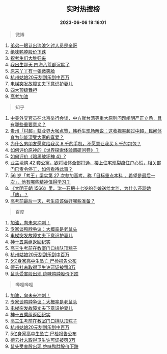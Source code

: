 <div align="center"><h2>实时热搜榜</h2><h4>2023-06-06 19:16:01</h4></div>

> 微博  

1. [弟弟一眼认出流浪乞讨人员是亲哥](https://s.weibo.com/weibo?q=%23%E5%BC%9F%E5%BC%9F%E4%B8%80%E7%9C%BC%E8%AE%A4%E5%87%BA%E6%B5%81%E6%B5%AA%E4%B9%9E%E8%AE%A8%E4%BA%BA%E5%91%98%E6%98%AF%E4%BA%B2%E5%93%A5%23&t=31&band_rank=1&Refer=top)<br />
2. [绝味鸭脖股价下跌](https://s.weibo.com/weibo?q=%23%E7%BB%9D%E5%91%B3%E9%B8%AD%E8%84%96%E8%82%A1%E4%BB%B7%E4%B8%8B%E8%B7%8C%23&t=31&band_rank=2&Refer=top)<br />
3. [祝考生们大胜归来](https://s.weibo.com/weibo?q=%23%E7%A5%9D%E8%80%83%E7%94%9F%E4%BB%AC%E5%A4%A7%E8%83%9C%E5%BD%92%E6%9D%A5%23&t=31&band_rank=3&Refer=top)<br />
4. [我出生那天 四海八荒都沉默了](https://s.weibo.com/weibo?q=%E6%88%91%E5%87%BA%E7%94%9F%E9%82%A3%E5%A4%A9%20%E5%9B%9B%E6%B5%B7%E5%85%AB%E8%8D%92%E9%83%BD%E6%B2%89%E9%BB%98%E4%BA%86&t=31&band_rank=4&Refer=top)<br />
5. [原来丫丫有一张微笑脸](https://s.weibo.com/weibo?q=%23%E5%8E%9F%E6%9D%A5%E4%B8%AB%E4%B8%AB%E6%9C%89%E4%B8%80%E5%BC%A0%E5%BE%AE%E7%AC%91%E8%84%B8%23&t=31&band_rank=5&Refer=top)<br />
6. [杭州姑娘20元刮刮乐刮中百万](https://s.weibo.com/weibo?q=%23%E6%9D%AD%E5%B7%9E%E5%A7%91%E5%A8%9820%E5%85%83%E5%88%AE%E5%88%AE%E4%B9%90%E5%88%AE%E4%B8%AD%E7%99%BE%E4%B8%87%23&t=31&band_rank=6&Refer=top)<br />
7. [电梯突发故障丈夫下意识护妻儿](https://s.weibo.com/weibo?q=%23%E7%94%B5%E6%A2%AF%E7%AA%81%E5%8F%91%E6%95%85%E9%9A%9C%E4%B8%88%E5%A4%AB%E4%B8%8B%E6%84%8F%E8%AF%86%E6%8A%A4%E5%A6%BB%E5%84%BF%23&t=31&band_rank=7&Refer=top)<br />
8. [四大顶级舞担](https://s.weibo.com/weibo?q=%23%E5%9B%9B%E5%A4%A7%E9%A1%B6%E7%BA%A7%E8%88%9E%E6%8B%85%23&t=31&band_rank=8&Refer=top)<br />
9. [高考加油](https://s.weibo.com/weibo?q=%E9%AB%98%E8%80%83%E5%8A%A0%E6%B2%B9&t=31&band_rank=9&Refer=top)<br />

> 知乎  

1. [中美外交官员在北京举行会谈，中方就台湾等重大原则问题阐明严正立场，具有哪些重要意义？](https://www.zhihu.com/question/605018467)<br />
2. [贵州「村超」获业界大咖点赞，韩乔生现场解说：这收视率超过中超，民间体育为何能深受大家的喜爱？](https://www.zhihu.com/question/604895219)<br />
3. [为什么男朋友愿意给我买 8 千的手机，不愿意让我买 5 千的包包？](https://www.zhihu.com/question/603599168)<br />
4. [如何评价原神的《世界探索体验调研问卷》？](https://www.zhihu.com/question/604478566)<br />
5. [如何评价《暗黑破坏神 4》?](https://www.zhihu.com/question/353664383)<br />
6. [业主壕购 42 套公寓，欲将墙体全部打通，楼上住宅现裂痕住户心慌，相关部门已责令停工，如何看待此事？](https://www.zhihu.com/question/605035212)<br />
7. [56 岁「考王」梁实第 27 次参加高考，称「目标重点本科 ，希望是最后一次」，他有哪些精神值得学习？](https://www.zhihu.com/question/604886385)<br />
8. [《大明王朝 1566》里，沈一石把十七岁的芸娘送给太监，为什么还骂她「贱」？](https://www.zhihu.com/question/604690309)<br />
9. [高考前最后一天，考生应该做好哪些准备？](https://www.zhihu.com/question/605048866)<br />

> 百度  

1. [加油，向未来冲刺！](https://www.baidu.com/s?wd=%E5%8A%A0%E6%B2%B9%EF%BC%8C%E5%90%91%E6%9C%AA%E6%9D%A5%E5%86%B2%E5%88%BA%EF%BC%81&sa=fyb_news&rsv_dl=fyb_news)<br />
2. [专家谈鸭脖争议：大概率是老鼠头](https://www.baidu.com/s?wd=%E4%B8%93%E5%AE%B6%E8%B0%88%E9%B8%AD%E8%84%96%E4%BA%89%E8%AE%AE%EF%BC%9A%E5%A4%A7%E6%A6%82%E7%8E%87%E6%98%AF%E8%80%81%E9%BC%A0%E5%A4%B4&sa=fyb_news&rsv_dl=fyb_news)<br />
3. [电梯突发故障丈夫下意识护妻儿](https://www.baidu.com/s?wd=%E7%94%B5%E6%A2%AF%E7%AA%81%E5%8F%91%E6%95%85%E9%9A%9C%E4%B8%88%E5%A4%AB%E4%B8%8B%E6%84%8F%E8%AF%86%E6%8A%A4%E5%A6%BB%E5%84%BF&sa=fyb_news&rsv_dl=fyb_news)<br />
4. [神十五乘组返回纪实](https://www.baidu.com/s?wd=%E7%A5%9E%E5%8D%81%E4%BA%94%E4%B9%98%E7%BB%84%E8%BF%94%E5%9B%9E%E7%BA%AA%E5%AE%9E&sa=fyb_news&rsv_dl=fyb_news)<br />
5. [高三生考前在教室门口排队顶粽子](https://www.baidu.com/s?wd=%E9%AB%98%E4%B8%89%E7%94%9F%E8%80%83%E5%89%8D%E5%9C%A8%E6%95%99%E5%AE%A4%E9%97%A8%E5%8F%A3%E6%8E%92%E9%98%9F%E9%A1%B6%E7%B2%BD%E5%AD%90&sa=fyb_news&rsv_dl=fyb_news)<br />
6. [杭州姑娘20元刮刮乐刮中百万](https://www.baidu.com/s?wd=%E6%9D%AD%E5%B7%9E%E5%A7%91%E5%A8%9820%E5%85%83%E5%88%AE%E5%88%AE%E4%B9%90%E5%88%AE%E4%B8%AD%E7%99%BE%E4%B8%87&sa=fyb_news&rsv_dl=fyb_news)<br />
7. [5亿身家高中生坠亡 尸检报告公布](https://www.baidu.com/s?wd=5%E4%BA%BF%E8%BA%AB%E5%AE%B6%E9%AB%98%E4%B8%AD%E7%94%9F%E5%9D%A0%E4%BA%A1+%E5%B0%B8%E6%A3%80%E6%8A%A5%E5%91%8A%E5%85%AC%E5%B8%83&sa=fyb_news&rsv_dl=fyb_news)<br />
8. [德云社未取得卫生许可证被罚3万](https://www.baidu.com/s?wd=%E5%BE%B7%E4%BA%91%E7%A4%BE%E6%9C%AA%E5%8F%96%E5%BE%97%E5%8D%AB%E7%94%9F%E8%AE%B8%E5%8F%AF%E8%AF%81%E8%A2%AB%E7%BD%9A3%E4%B8%87&sa=fyb_news&rsv_dl=fyb_news)<br />
9. [鼠头受害股出现 绝味鸭脖股价下跌](https://www.baidu.com/s?wd=%E9%BC%A0%E5%A4%B4%E5%8F%97%E5%AE%B3%E8%82%A1%E5%87%BA%E7%8E%B0+%E7%BB%9D%E5%91%B3%E9%B8%AD%E8%84%96%E8%82%A1%E4%BB%B7%E4%B8%8B%E8%B7%8C&sa=fyb_news&rsv_dl=fyb_news)<br />

> 哔哩哔哩  

1. [加油，向未来冲刺！](https://www.baidu.com/s?wd=%E5%8A%A0%E6%B2%B9%EF%BC%8C%E5%90%91%E6%9C%AA%E6%9D%A5%E5%86%B2%E5%88%BA%EF%BC%81&sa=fyb_news&rsv_dl=fyb_news)<br />
2. [专家谈鸭脖争议：大概率是老鼠头](https://www.baidu.com/s?wd=%E4%B8%93%E5%AE%B6%E8%B0%88%E9%B8%AD%E8%84%96%E4%BA%89%E8%AE%AE%EF%BC%9A%E5%A4%A7%E6%A6%82%E7%8E%87%E6%98%AF%E8%80%81%E9%BC%A0%E5%A4%B4&sa=fyb_news&rsv_dl=fyb_news)<br />
3. [电梯突发故障丈夫下意识护妻儿](https://www.baidu.com/s?wd=%E7%94%B5%E6%A2%AF%E7%AA%81%E5%8F%91%E6%95%85%E9%9A%9C%E4%B8%88%E5%A4%AB%E4%B8%8B%E6%84%8F%E8%AF%86%E6%8A%A4%E5%A6%BB%E5%84%BF&sa=fyb_news&rsv_dl=fyb_news)<br />
4. [神十五乘组返回纪实](https://www.baidu.com/s?wd=%E7%A5%9E%E5%8D%81%E4%BA%94%E4%B9%98%E7%BB%84%E8%BF%94%E5%9B%9E%E7%BA%AA%E5%AE%9E&sa=fyb_news&rsv_dl=fyb_news)<br />
5. [高三生考前在教室门口排队顶粽子](https://www.baidu.com/s?wd=%E9%AB%98%E4%B8%89%E7%94%9F%E8%80%83%E5%89%8D%E5%9C%A8%E6%95%99%E5%AE%A4%E9%97%A8%E5%8F%A3%E6%8E%92%E9%98%9F%E9%A1%B6%E7%B2%BD%E5%AD%90&sa=fyb_news&rsv_dl=fyb_news)<br />
6. [杭州姑娘20元刮刮乐刮中百万](https://www.baidu.com/s?wd=%E6%9D%AD%E5%B7%9E%E5%A7%91%E5%A8%9820%E5%85%83%E5%88%AE%E5%88%AE%E4%B9%90%E5%88%AE%E4%B8%AD%E7%99%BE%E4%B8%87&sa=fyb_news&rsv_dl=fyb_news)<br />
7. [5亿身家高中生坠亡 尸检报告公布](https://www.baidu.com/s?wd=5%E4%BA%BF%E8%BA%AB%E5%AE%B6%E9%AB%98%E4%B8%AD%E7%94%9F%E5%9D%A0%E4%BA%A1+%E5%B0%B8%E6%A3%80%E6%8A%A5%E5%91%8A%E5%85%AC%E5%B8%83&sa=fyb_news&rsv_dl=fyb_news)<br />
8. [德云社未取得卫生许可证被罚3万](https://www.baidu.com/s?wd=%E5%BE%B7%E4%BA%91%E7%A4%BE%E6%9C%AA%E5%8F%96%E5%BE%97%E5%8D%AB%E7%94%9F%E8%AE%B8%E5%8F%AF%E8%AF%81%E8%A2%AB%E7%BD%9A3%E4%B8%87&sa=fyb_news&rsv_dl=fyb_news)<br />
9. [鼠头受害股出现 绝味鸭脖股价下跌](https://www.baidu.com/s?wd=%E9%BC%A0%E5%A4%B4%E5%8F%97%E5%AE%B3%E8%82%A1%E5%87%BA%E7%8E%B0+%E7%BB%9D%E5%91%B3%E9%B8%AD%E8%84%96%E8%82%A1%E4%BB%B7%E4%B8%8B%E8%B7%8C&sa=fyb_news&rsv_dl=fyb_news)<br />
